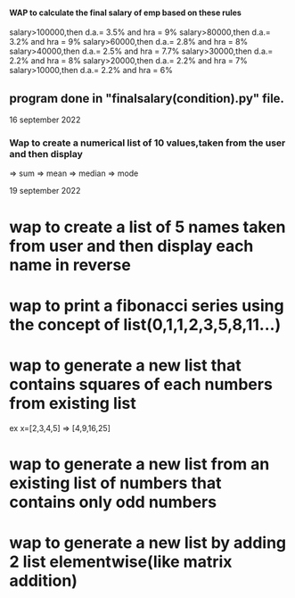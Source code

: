 #### WAP  to calculate the final salary of emp based on these rules
 salary>100000,then d.a.= 3.5% and hra = 9%
  salary>80000,then d.a.= 3.2% and hra = 9%
  salary>60000,then d.a.= 2.8% and hra = 8%
  salary>40000,then d.a.= 2.5% and hra = 7.7%
  salary>30000,then d.a.= 2.2% and hra = 8%
  salary>20000,then d.a.= 2.2% and hra = 7%
  salary>10000,then d.a.= 2.2% and hra = 6%
 ## program done in "finalsalary(condition).py" file.


16 september 2022
### Wap to create a numerical list of 10 values,taken from the user and then display
=> sum
=> mean
=> median
=> mode


19 september 2022
# wap to create a list of 5 names taken from user and then display each name in reverse
# wap to print a fibonacci series using the concept of list(0,1,1,2,3,5,8,11...)
# wap to generate a new list that contains squares of each numbers from existing list
ex x=[2,3,4,5] => [4,9,16,25]
# wap to generate a new list from an existing list of numbers that contains only odd numbers
# wap to generate a new list by adding 2 list elementwise(like matrix addition)

